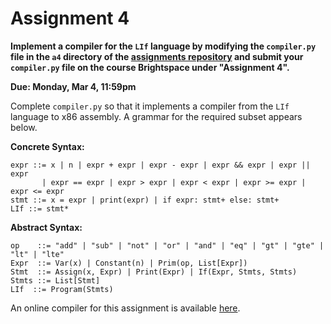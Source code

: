 # Assignment 4

**Implement a compiler for the `LIf` language by modifying the
`compiler.py` file in the `a4` directory of the [assignments
repository](https://github.com/jnear/cs3020-assignments) and submit
your `compiler.py` file on the course Brightspace under "Assignment
4".**

**Due: Monday, Mar 4, 11:59pm**

Complete `compiler.py` so that it implements a compiler from the
`LIf` language to x86 assembly. A grammar for the required subset
appears below.

**Concrete Syntax:**
```
expr ::= x | n | expr + expr | expr - expr | expr && expr | expr || expr
       | expr == expr | expr > expr | expr < expr | expr >= expr | expr <= expr
stmt ::= x = expr | print(expr) | if expr: stmt+ else: stmt+
LIf ::= stmt*
```

**Abstract Syntax:**
```
op    ::= "add" | "sub" | "not" | "or" | "and" | "eq" | "gt" | "gte" | "lt" | "lte"
Expr  ::= Var(x) | Constant(n) | Prim(op, List[Expr])
Stmt  ::= Assign(x, Expr) | Print(Expr) | If(Expr, Stmts, Stmts)
Stmts ::= List[Stmt]
LIf  ::= Program(Stmts)
```

An online compiler for this assignment is available
[here](http://jnear.w3.uvm.edu/cs3020/compiler-a4.php).


